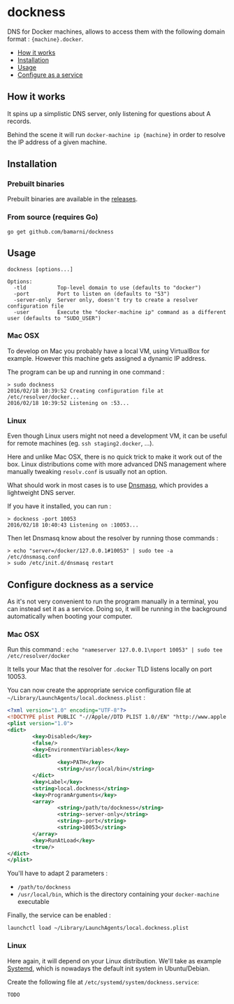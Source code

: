 # dockness

DNS for Docker machines, allows to access them with the following domain format : `{machine}.docker`.

- [How it works](#how-it-works)
- [Installation](#installation)
- [Usage](#usage)
- [Configure as a service](#configure-dockness-as-a-service)

## How it works

It spins up a simplistic DNS server, only listening for questions about A records.

Behind the scene it will run `docker-machine ip {machine}` in order to resolve the IP address of a given machine.

## Installation

### Prebuilt binaries

Prebuilt binaries are available in the [releases](https://github.com/bamarni/dockness/releases).

### From source (requires Go)

    go get github.com/bamarni/dockness

## Usage

    dockness [options...]

    Options:
      -tld          Top-level domain to use (defaults to "docker")
      -port         Port to listen on (defaults to "53")
      -server-only  Server only, doesn't try to create a resolver configuration file
      -user         Execute the "docker-machine ip" command as a different user (defaults to "SUDO_USER")

### Mac OSX

To develop on Mac you probably have a local VM, using VirtualBox for example.
However this machine gets assigned a dynamic IP address.

The program can be up and running in one command :

    > sudo dockness
    2016/02/18 10:39:52 Creating configuration file at /etc/resolver/docker...
    2016/02/18 10:39:52 Listening on :53...

### Linux

Even though Linux users might not need a development VM, it can be useful for remote machines
(eg. `ssh staging2.docker`, ...).

Here and unlike Mac OSX, there is no quick trick to make it work out of the box. Linux distributions come
with more advanced DNS management where manually tweaking `resolv.conf` is usually not an option.

What should work in most cases is to use [Dnsmasq](http://www.thekelleys.org.uk/dnsmasq/doc.html),
which provides a lightweight DNS server.

If you have it installed, you can run :

    > dockness -port 10053
    2016/02/18 10:40:43 Listening on :10053...

Then let Dnsmasq know about the resolver by running those commands :

    > echo "server=/docker/127.0.0.1#10053" | sudo tee -a /etc/dnsmasq.conf
    > sudo /etc/init.d/dnsmasq restart

## Configure dockness as a service

As it's not very convenient to run the program manually in a terminal, you can instead set it as a service.
Doing so, it will be running in the background automatically when booting your computer.

### Mac OSX

Run this command : `echo "nameserver 127.0.0.1\nport 10053" | sudo tee /etc/resolver/docker`

It tells your Mac that the resolver for `.docker` TLD listens locally on port 10053.

You can now create the appropriate service configuration file at `~/Library/LaunchAgents/local.dockness.plist` :

``` xml
<?xml version="1.0" encoding="UTF-8"?>
<!DOCTYPE plist PUBLIC "-//Apple//DTD PLIST 1.0//EN" "http://www.apple.com/DTDs/PropertyList-1.0.dtd">
<plist version="1.0">
<dict>
        <key>Disabled</key>
        <false/>
        <key>EnvironmentVariables</key>
        <dict>
                <key>PATH</key>
                <string>/usr/local/bin</string>
        </dict>
        <key>Label</key>
        <string>local.dockness</string>
        <key>ProgramArguments</key>
        <array>
                <string>/path/to/dockness</string>
                <string>-server-only</string>
                <string>-port</string>
                <string>10053</string>
        </array>
        <key>RunAtLoad</key>
        <true/>
</dict>
</plist>
```

You'll have to adapt 2 parameters :
- `/path/to/dockness`
- `/usr/local/bin`, which is the directory containing your `docker-machine` executable

Finally, the service can be enabled :

    launchctl load ~/Library/LaunchAgents/local.dockness.plist

### Linux

Here again, it will depend on your Linux distribution.
We'll take as example [Systemd](https://freedesktop.org/wiki/Software/systemd/),
which is nowadays the default init system in Ubuntu/Debian.

Create the following file at `/etc/systemd/system/dockness.service`:

    TODO

